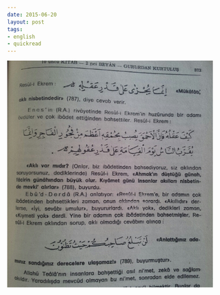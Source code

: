 ```yaml
---
date: 2015-06-20
layout: post
tags:
- english
- quickread
---
```


![](/images/tumblr_nq6fpuxxdp1u3gx2to1_500.jpg)

